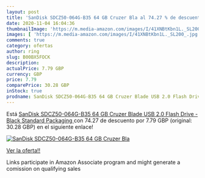```yaml
---
layout: post
title: 'SanDisk SDCZ50-064G-B35 64 GB Cruzer Bla al 74.27 % de descuento'
date: 2020-11-04 16:04:36
thumbnailImage: 'https://m.media-amazon.com/images/I/41XNBtKbn1L._SL200_.jpg'
images: [ 'https://m.media-amazon.com/images/I/41XNBtKbn1L._SL200_.jpg' ]
comments: true
category: ofertas
author: ring
slug: B00BX5FOCK
description:
actualPrice: 7.79 GBP
currency: GBP
price: 7.79
comparePrice: 30.28 GBP
inStock: true
prodname: SanDisk SDCZ50-064G-B35 64 GB Cruzer Blade USB 2.0 Flash Drive - Black   Standard Packaging  
---
```


Está [SanDisk SDCZ50-064G-B35 64 GB Cruzer Blade USB 2.0 Flash Drive - Black   Standard Packaging  ](https://www.amazon.co.uk/dp/B00BX5FOCK/?tag=tolees0a-21) con 74.27 de descuento por 7.79 GBP (original: 30.28 GBP) en el siguiente enlace!

[![SanDisk SDCZ50-064G-B35 64 GB Cruzer Bla](https://m.media-amazon.com/images/I/41XNBtKbn1L._SL200_.jpg)](https://www.amazon.co.uk/dp/B00BX5FOCK/?tag=tolees0a-21)

[Ver la oferta!!](https://www.amazon.co.uk/dp/B00BX5FOCK/?tag=tolees0a-21)

Links participate in Amazon Associate program and might generate a comission on qualifying sales


